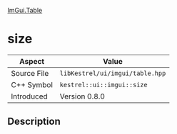 [ImGui.Table](index.md)
# size
| Aspect | Value |
| --- | --- |
| Source File | `libKestrel/ui/imgui/table.hpp` |
| C++ Symbol | `kestrel::ui::imgui::size` |
| Introduced | Version 0.8.0 |
## Description
